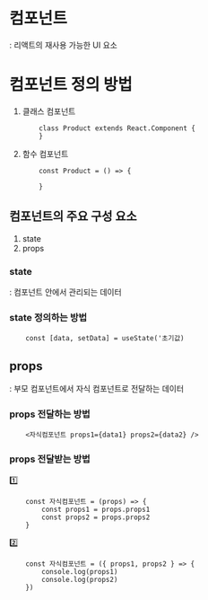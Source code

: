 # 컴포넌트
: 리액트의 재사용 가능한 UI 요소

# 컴포넌트 정의 방법
1. 클래스 컴포넌트
    ```
        class Product extends React.Component {
        }
    ```

2. 함수 컴포넌트
    ```
        const Product = () => {

        }
    ```

## 컴포넌트의 주요 구성 요소
1. state
2. props

### state
: 컴포넌트 안에서 관리되는 데이터

### state 정의하는 방법
```
    const [data, setData] = useState('초기값)
```

## props
: 부모 컴포넌트에서 자식 컴포넌트로 전달하는 데이터

### props 전달하는 방법
```
    <자식컴포넌트 props1={data1} props2={data2} />
```

### props 전달받는 방법
1️⃣
```
    const 자식컴포넌트 = (props) => {
        const props1 = props.props1
        const props2 = props.props2
    }
```
2️⃣
```
    const 자식컴포넌트 = ({ props1, props2 } => {
        console.log(props1)
        console.log(props2)
    })
```